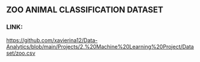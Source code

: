 ## ZOO ANIMAL CLASSIFICATION DATASET
### LINK: 
https://github.com/xavierina12/Data-Analytics/blob/main/Projects/2.%20Machine%20Learning%20Project/Dataset/zoo.csv
